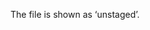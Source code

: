 The file is shown as ‘unstaged’.

<pic src="{{baseUrl}}/gitAndGithub/commit/images/sourcetree_1.png" height="220" />
<p/>

